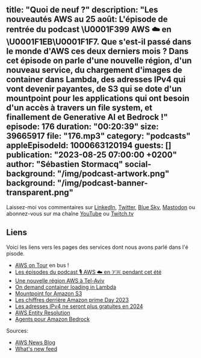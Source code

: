 title: "Quoi de neuf ?"
description: "Les nouveautés AWS au 25 août: L'épisode de rentrée du podcast \U0001F399 AWS ☁️ en \U0001F1EB\U0001F1F7. Que s'est-il passé dans le monde d'AWS ces deux derniers mois ? Dans cet épisode on parle d'une nouvelle région, d'un nouveau service, du chargement d'images de container dans Lambda, des adresses IPv4 qui vont devenir payantes, de S3 qui se dote d'un mountpoint pour les applications qui ont besoin d'un accès à travers un file system, et finallement de Generative AI et Bedrock !"
episode: 176
duration: "00:20:39"
size: 39665917
file: "176.mp3"
category: "podcasts"
appleEpisodeId: 1000663120194
guests: []
publication: "2023-08-25 07:00:00 +0200"
author: "Sébastien Stormacq"
social-background: "/img/podcast-artwork.png"
background: "/img/podcast-banner-transparent.png"
---

Laissez-moi vos commentaires sur [LinkedIn](https://www.linkedin.com/in/sebastienstormacq/), [Twitter](https://twitter.com/sebsto), [Blue Sky](https://bsky.app/profile/sebsto.bsky.social), [Mastodon](https://awscommunity.social/@sebsto) ou abonnez-vous sur ma chaîne [YouTube](https://www.youtube.com/sebsto) ou [Twitch.tv](https://www.twitch.tv/sebAWS)

## Liens

Voici les liens vers les pages des services dont nous avons parlé dans l'é pisode.

- [AWS on Tour](https://www.linkedin.com/feed/update/urn:li:activity:7099390775083315201/) en bus !
- [Les épisodes du podcast 🎙 AWS ☁️ en 🇫🇷 pendant cet été](https://stormacq.com/podcasts/index.html)
- [Une nouvelle région AWS à Tel-Aviv](https://aws.amazon.com/blogs/aws/now-open-aws-israel-tel-aviv-region/)
- [On demand container loading in Lambda](https://arxiv.org/pdf/2305.13162.pdf)
- [Mountpoint for Amazon S3](https://aws.amazon.com/blogs/aws/mountpoint-for-amazon-s3-generally-available-and-ready-for-production-workloads/)
- [Les chiffres derrière Amazon prime Day 2023](https://aws.amazon.com/blogs/aws/prime-day-2023-powered-by-aws-all-the-numbers/)
- [Les adresses IPv4 ne seront plus gratuites en 2024](https://aws.amazon.com/blogs/aws/new-aws-public-ipv4-address-charge-public-ip-insights/)
- [AWS Entity Resolution](https://aws.amazon.com/blogs/aws/aws-entity-resolution-match-and-link-related-records-from-multiple-applications-and-data-stores/)
- [Agents pour Amazon Bedrock](https://aws.amazon.com/blogs/aws/preview-enable-foundation-models-to-complete-tasks-with-agents-for-amazon-bedrock/)

Sources: 

- [AWS News Blog](https://aws.amazon.com/blogs/aws/)
- [What's new feed](https://aws.amazon.com/about-aws/whats-new/2023/)
